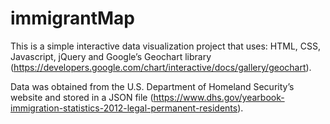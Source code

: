 immigrantMap
============
This is a simple interactive data visualization project that uses:
  HTML, 
  CSS,
  Javascript, 
  jQuery and
  Google’s Geochart library (https://developers.google.com/chart/interactive/docs/gallery/geochart).
  
Data was obtained from the U.S. Department of Homeland Security’s website and stored in a JSON file (https://www.dhs.gov/yearbook-immigration-statistics-2012-legal-permanent-residents).
